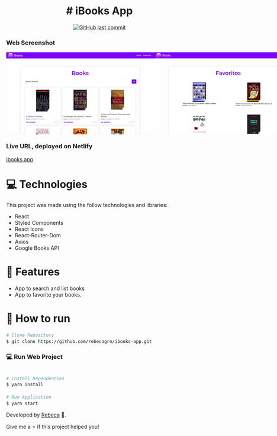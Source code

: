 <h1 align="center">
   # iBooks App
</h1>

<p align="center">
  <a href="https://github.com/rebecagrn/ibooks-app/commits/master">
    <img alt="GitHub last commit" src="https://img.shields.io/github/last-commit/rebecagrn/ibooks-app?color=774DD6">
  </a>
</p>

### Web Screenshot

<div style="display: flex; flex-direction: 'row'; align-items: 'center';">
   <img src="src/assets/img/screenshot-main.png" width="400px">
   <img src="src/assets/img/screenshot-fav.png" width="400px">
</div>

### Live URL, deployed on Netlify

[ibooks app](https://i-books.netlify.app/).

# :computer: Technologies

This project was made using the follow technologies and libraries:

<ul>
  <li>React</li>
  <li>Styled Components</li>
  <li>React Icons</li>
  <li>React-Router-Dom</li>
  <li>Axios</li>
  <li>Google Books API</li>
</ul>

# :rocket: Features

- App to search and list books
- App to favorite your books.

# :construction_worker: How to run

```bash
# Clone Repository
$ git clone https://github.com/rebecagrn/ibooks-app.git
```

### 💻 Run Web Project

```bash

# Install Dependencies
$ yarn install

# Run Application
$ yarn start
```

Developed by [Rebeca](https://rebecadeveloper.netlify.app/) 🚀.

Give me a ⭐️ if this project helped you!

